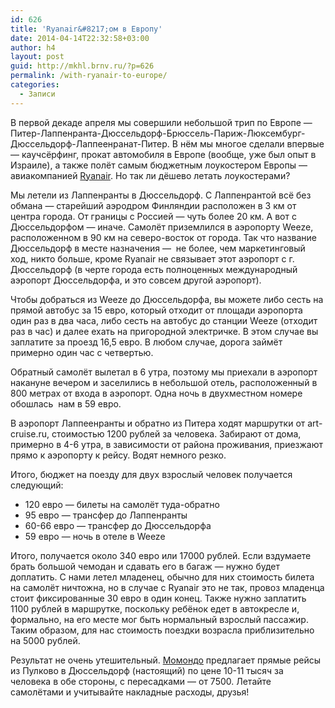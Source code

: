 ```yaml
---
id: 626
title: 'Ryanair&#8217;ом в Европу'
date: 2014-04-14T22:32:58+03:00
author: h4
layout: post
guid: http://mkhl.brnv.ru/?p=626
permalink: /with-ryanair-to-europe/
categories:
  - Записи
---
```

В первой декаде апреля мы совершили небольшой трип по Европе — Питер-Лаппенранта-Дюссельдорф-Брюссель-Париж-Люксембург-Дюссельдорф-Лаппеенранат-Питер. В нём мы многое сделали впервые — каучсёрфинг, прокат автомобиля в Европе (вообще, уже был опыт в Израиле), а также полёт самым бюджетным лоукостером Европы — авиакомпанией [Ryanair](http://ryanair.com/). Но так ли дёшево летать лоукостерами?

Мы летели из Лаппенранты в Дюссельдорф. С Лаппенрантой всё без обмана — старейший аэродром Финляндии расположен в 3 км от центра города. От границы с Россией — чуть более 20 км. А вот с Дюссельдорфом — иначе. Самолёт приземлился в аэропорту Weeze, расположенном в 90 км на северо-восток от города. Так что название Дюссельдорф в месте назначения —  не более, чем маркетинговый ход, никто больше, кроме Ryanair не связывает этот аэропорт с г. Дюссельдорф (в черте города есть полноценных международный аэропорт Дюссельдорфа, и это совсем другой аэропорт).

Чтобы добраться из Weeze до Дюссельдорфа, вы можете либо сесть на прямой автобус за 15 евро, который отходит от площади аэропорта один раз в два часа, либо сесть на автобус до станции Weeze (отходит раз в час) и далее ехать на пригородной электричке. В этом случае вы заплатите за проезд 16,5 евро. В любом случае, дорога займёт примерно один час с четвертью.

Обратный самолёт вылетал в 6 утра, поэтому мы приехали в аэропорт накануне вечером и заселились в небольшой отель, расположенный в 800 метрах от входа в аэропорт. Одна ночь в двухместном номере обошлась  нам в 59 евро.

В аэропорт Лаппеенранты и обратно из Питера ходят маршрутки от art-cruise.ru, стоимостью 1200 рублей за человека. Забирают от дома, примерно в 4-6 утра, в зависимости от района проживания, приезжают прямо к аэропорту к рейсу. Водят немного резко.

Итого, бюджет на поезду для двух взрослый человек получается следующий:

  * 120 евро — билеты на самолёт туда-обратно
  * 95 евро — трансфер до Лаппенранты
  * 60-66 евро — трансфер до Дюссельдорфа
  * 59 евро — ночь в отеле в Weeze

Итого, получается около 340 евро или 17000 рублей. Если вздумаете брать большой чемодан и сдавать его в багаж — нужно будет доплатить. С нами летел младенец, обычно для них стоимость билета на самолёт ничтожна, но в случае с Ryanair это не так, провоз младенца стоит фиксированные 30 евро в один конец. Также нужно заплатить 1100 рублей в маршрутке, поскольку ребёнок едет в автокресле и, формально, на его месте мог быть нормальный взрослый пассажир. Таким образом, для нас стоимость поездки возрасла приблизительно на 5000 рублей.

Результат не очень утешительный. [Момондо](http://www.momondo.ru/) предлагает прямые рейсы из Пулково в Дюссельдорф (настоящий) по цене 10-11 тысяч за человека в обе стороны, с пересадками — от 7500. Летайте самолётами и учитывайте накладные расходы, друзья!
